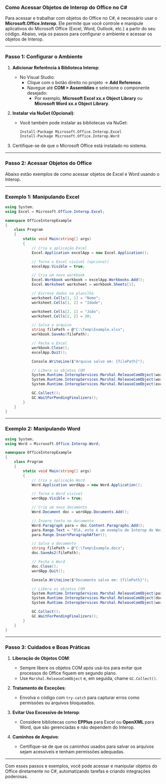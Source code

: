 ### Como Acessar Objetos de Interop do Office no C#

Para acessar e trabalhar com objetos do Office no C#, é necessário usar o **Microsoft.Office.Interop**. Ele permite que você controle e manipule aplicativos do Microsoft Office (Excel, Word, Outlook, etc.) a partir do seu código. Abaixo, veja os passos para configurar o ambiente e acessar os objetos de Interop.

---

### Passo 1: Configurar o Ambiente

1. **Adicionar Referência à Biblioteca Interop**:
   - No Visual Studio:
     - Clique com o botão direito no projeto → **Add Reference**.
     - Navegue até **COM > Assemblies** e selecione o componente desejado:
       - Por exemplo, **Microsoft Excel xx.x Object Library** ou **Microsoft Word xx.x Object Library**.

2. **Instalar via NuGet (Opcional)**:
   - Você também pode instalar as bibliotecas via NuGet:
     ```bash
     Install-Package Microsoft.Office.Interop.Excel
     Install-Package Microsoft.Office.Interop.Word
     ```

3. Certifique-se de que o Microsoft Office está instalado no sistema.

---

### Passo 2: Acessar Objetos do Office

Abaixo estão exemplos de como acessar objetos de Excel e Word usando o Interop.

---

### Exemplo 1: Manipulando Excel

```csharp
using System;
using Excel = Microsoft.Office.Interop.Excel;

namespace OfficeInteropExample
{
    class Program
    {
        static void Main(string[] args)
        {
            // Cria a aplicação Excel
            Excel.Application excelApp = new Excel.Application();

            // Torna o Excel visível (opcional)
            excelApp.Visible = true;

            // Cria um novo workbook
            Excel.Workbook workbook = excelApp.Workbooks.Add();
            Excel.Worksheet worksheet = workbook.Sheets[1];

            // Escreve dados na planilha
            worksheet.Cells[1, 1] = "Nome";
            worksheet.Cells[1, 2] = "Idade";

            worksheet.Cells[2, 1] = "João";
            worksheet.Cells[2, 2] = 30;

            // Salva o arquivo
            string filePath = @"C:\Temp\Example.xlsx";
            workbook.SaveAs(filePath);

            // Fecha o Excel
            workbook.Close();
            excelApp.Quit();

            Console.WriteLine($"Arquivo salvo em: {filePath}");

            // Libera os objetos COM
            System.Runtime.InteropServices.Marshal.ReleaseComObject(worksheet);
            System.Runtime.InteropServices.Marshal.ReleaseComObject(workbook);
            System.Runtime.InteropServices.Marshal.ReleaseComObject(excelApp);

            GC.Collect();
            GC.WaitForPendingFinalizers();
        }
    }
}
```

---

### Exemplo 2: Manipulando Word

```csharp
using System;
using Word = Microsoft.Office.Interop.Word;

namespace OfficeInteropExample
{
    class Program
    {
        static void Main(string[] args)
        {
            // Cria a aplicação Word
            Word.Application wordApp = new Word.Application();

            // Torna o Word visível
            wordApp.Visible = true;

            // Cria um novo documento
            Word.Document doc = wordApp.Documents.Add();

            // Insere texto no documento
            Word.Paragraph para = doc.Content.Paragraphs.Add();
            para.Range.Text = "Olá, este é um exemplo de Interop do Word!";
            para.Range.InsertParagraphAfter();

            // Salva o documento
            string filePath = @"C:\Temp\Example.docx";
            doc.SaveAs2(filePath);

            // Fecha o Word
            doc.Close();
            wordApp.Quit();

            Console.WriteLine($"Documento salvo em: {filePath}");

            // Libera os objetos COM
            System.Runtime.InteropServices.Marshal.ReleaseComObject(para);
            System.Runtime.InteropServices.Marshal.ReleaseComObject(doc);
            System.Runtime.InteropServices.Marshal.ReleaseComObject(wordApp);

            GC.Collect();
            GC.WaitForPendingFinalizers();
        }
    }
}
```

---

### Passo 3: Cuidados e Boas Práticas

1. **Liberação de Objetos COM**:
   - Sempre libere os objetos COM após usá-los para evitar que processos do Office fiquem em segundo plano.
   - Use `Marshal.ReleaseComObject` e, em seguida, chame `GC.Collect()`.

2. **Tratamento de Exceções**:
   - Envolva o código com `try-catch` para capturar erros como permissões ou arquivos bloqueados.

3. **Evitar Uso Excessivo de Interop**:
   - Considere bibliotecas como **EPPlus** para Excel ou **OpenXML** para Word, que são gerenciadas e não dependem do Interop.

4. **Caminhos de Arquivo**:
   - Certifique-se de que os caminhos usados para salvar os arquivos sejam acessíveis e tenham permissões adequadas.

---

Com esses passos e exemplos, você pode acessar e manipular objetos do Office diretamente no C#, automatizando tarefas e criando integrações poderosas.